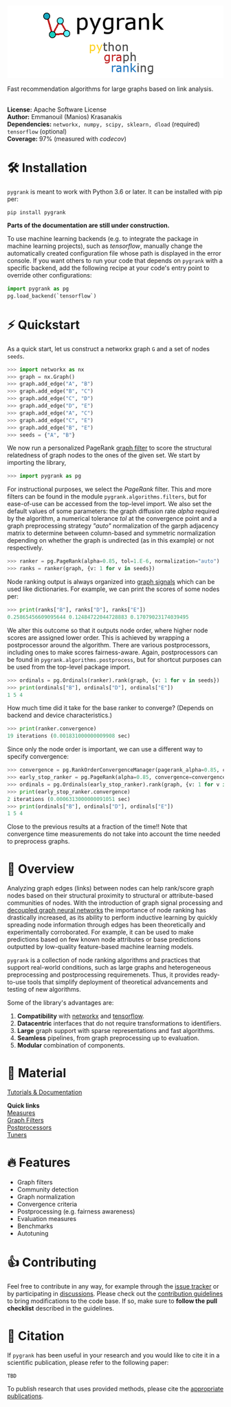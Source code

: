 ![pygrank](tutorials/pygrank.png)

Fast recommendation algorithms for large graphs based on link analysis.
<br>
<br>

**License:** Apache Software License
<br>**Author:** Emmanouil (Manios) Krasanakis
<br>**Dependencies:** `networkx, numpy, scipy, sklearn, dload` (required) `tensorflow` (optional)
<br>**Coverage:** 97% (measured with *codecov*)

# :hammer_and_wrench: Installation
`pygrank` is meant to work with Python 3.6 or later. It can be installed with pip per:
```
pip install pygrank
```

**Parts of the documentation are still under construction.**

To use machine learning backends (e.g. to integrate the package
in machine learning projects), such as *tensorflow*,
 manually change the automatically created
configuration file whose path is displayed in the error console.
If you want others to run your code that depends on `pygrank`
with a specific backend, add the following recipe at your code's
entry point to override other configurations:

```python
import pygrank as pg
pg.load_backend(`tensorflow`)
```


# :zap: Quickstart
As a quick start, let us construct a networkx graph `G` and a set of nodes `seeds`.

```python
>>> import networkx as nx
>>> graph = nx.Graph()
>>> graph.add_edge("A", "B")
>>> graph.add_edge("B", "C")
>>> graph.add_edge("C", "D")
>>> graph.add_edge("D", "E")
>>> graph.add_edge("A", "C")
>>> graph.add_edge("C", "E")
>>> graph.add_edge("B", "E")
>>> seeds = {"A", "B"}
```

We now run a personalized PageRank [graph filter](tutorials/documentation.md#graph-filters)
to score the structural relatedness of graph nodes to the ones of the given set.
 We start by importing the library, 
```python
>>> import pygrank as pg
```

For instructional purposes,
we select the *PageRank* filter. This and more filters can be found in the module
`pygrank.algorithms.filters`, but for ease-of-use can
be accessed from the top-level import.
We also set the default values of some parameters: the graph diffusion
rate *alpha* required by the algorithm, a numerical tolerance *tol* at the
convergence point and a graph preprocessing strategy *"auto"* normalization
of the garph adjacency matrix to determine between column-based and symmetric
normalization depending on whether the graph is undirected (as in this example)
or not respectively.
```python
>>> ranker = pg.PageRank(alpha=0.85, tol=1.E-6, normalization="auto")
>>> ranks = ranker(graph, {v: 1 for v in seeds})
```

Node ranking output is always organized into
[graph signals](tutorials/documentation.md#graph-signals)
which can be used like dictionaries. For example, we can
print the scores of some nodes per:
```python
>>> print(ranks["B"], ranks["D"], ranks["E"])
0.25865456609095644 0.12484722044728883 0.17079023174039495
```

We alter this outcome so that it outputs node order, 
where higher node scores are assigned lower order. This is achieved
by wrapping a postprocessor around the algorithm. There are various
postprocessors, including ones to make scores fairness-aware. Again,
postprocessors can be found in `pygrank.algorithms.postprocess`,
but for shortcut purposes  can be used from the top-level package import.

```python
>>> ordinals = pg.Ordinals(ranker).rank(graph, {v: 1 for v in seeds})
>>> print(ordinals["B"], ordinals["D"], ordinals["E"])
1 5 4
```

How much time did it take for the base ranker to converge?
(Depends on backend and device characteristics.)

```python
>>> print(ranker.convergence)
19 iterations (0.001831000000009908 sec)
```

Since only the node order is important,
we can use a different way to specify convergence:

```python
>>> convergence = pg.RankOrderConvergenceManager(pagerank_alpha=0.85, confidence=0.98) 
>>> early_stop_ranker = pg.PageRank(alpha=0.85, convergence=convergence)
>>> ordinals = pg.Ordinals(early_stop_ranker).rank(graph, {v: 1 for v in seeds})
>>> print(early_stop_ranker.convergence)
2 iterations (0.0006313000000091051 sec)
>>> print(ordinals["B"], ordinals["D"], ordinals["E"])
1 5 4
```

Close to the previous results at a fraction of the time!!
Note that convergence time measurements do not take into account
the time needed to preprocess graphs.


# :brain: Overview
Analyzing graph edges (links) between nodes can help rank/score
graph nodes based on their structural proximity to structural
or attribute-based communities of nodes.
With the introduction of graph signal processing and
[decoupled graph neural networks]() the importance of node ranking has drastically 
increased, as its ability to perform inductive learning by quickly
spreading node information through edges has been theoretically and experimentally
corroborated. For example, it can be used to make predictions based on few known
node attributes or base predictions outputted by low-quality feature-based machine
learning models.

`pygrank` is a collection of node ranking algorithms and practices that 
support real-world conditions, such as large graphs and heterogeneous
preprocessing and postprocessing requiremenets. Thus, it provides
ready-to-use tools that simplify deployment of theoretical advancements
and testing of new algorithms.

Some of the library's advantages are:
1. **Compatibility** with [networkx](https://github.com/networkx/networkx) and [tensorflow](https://www.tensorflow.org/).
2. **Datacentric** interfaces that do not require transformations to identifiers.
3. **Large** graph support with sparse representations and fast algorithms.
4. **Seamless** pipelines, from graph preprocessing up to evaluation.
5. **Modular** combination of components.


# :link: Material
[Tutorials & Documentation](tutorials/documentation.md)

**Quick links**<br>
[Measures](tutorials/measures.md)<br>
[Graph Filters](tutorials/graph_filters.md)<br>
[Postprocessors](tutorials/postprocessors.md)<br>
[Tuners](tutorials/tuners.md)<br>

# :fire: Features
* Graph filters
* Community detection
* Graph normalization
* Convergence criteria
* Postprocessing (e.g. fairness awareness)
* Evaluation measures
* Benchmarks
* Autotuning

# :thumbsup: Contributing
Feel free to contribute in any way, for example through the [issue tracker](https://github.com/MKLab-ITI/pygrank/issues) or by participating in [discussions]().
Please check out the [contribution guidelines](tutorials/contributing.md) to bring modifications to the code base.
If so, make sure to **follow the pull checklist** described in the guidelines.
 
# :notebook: Citation
If `pygrank` has been useful in your research and you would like to cite it in a scientific publication, please refer to the following paper:
```
TBD
```
To publish research that uses provided methods, please cite the [appropriate publications](tutorials/citations.md).